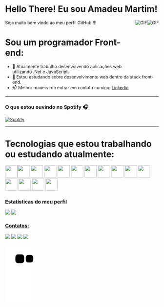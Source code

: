 <p align="center">
<!--   <img width="30px" src="https://github.com/SatYu26/SatYu26/raw/master/Assets/Hi.gif" /> -->
  <h1>Hello There! Eu sou Amadeu Martim! </h1>
  <img align="right" alt="GIF" height="160px" src="https://octodex.github.com/images/daftpunktocat-guy.gif" />
</p> 
Seja muito bem vindo ao meu perfil GitHub !!!

<img align="right" alt="GIF" height="160px" src="https://us.v-cdn.net/6025736/uploads/editor/y4/1ylpd3npaw60.gif" />

# Sou um programador Front-end:
- 🔭 Atualmente trabalho desenvolvendo aplicações web utilizando .Net e JavaScript.  
- 🌱 Estou estudando sobre desenvolvimento web dentro da stack front-end.
- 📫 Melhor maneira de entrar em contato comigo: [Linkedin](https://www.linkedin.com/in/amadeu-martim-silva-de-oliveira-94a30b1a2//)

---

<!-- <img align="right" alt="GIF" height="170px" src="https://media.giphy.com/media/J5B1Y8QZnzXXbLQIBu/giphy.gif" /> -->

### O que estou ouvindo no Spotify 🎧

[![Spotify ](https://novatorem-5p5j8o0is-amadeu100401.vercel.app/api/spotify/?background_color=242424&border_color=00FF00)](https://open.spotify.com/user/22wvgclisqpjfutan2tnvid7a)

---

# Tecnologias que estou trabalhando ou estudando atualmente:

<img src="https://cdn.jsdelivr.net/gh/devicons/devicon/icons/git/git-original.svg" width="40" height="40"/><img src="https://cdn.jsdelivr.net/gh/devicons/devicon/icons/bootstrap/bootstrap-plain-wordmark.svg"  width="40" height="40" />
<img src="https://cdn.jsdelivr.net/gh/devicons/devicon/icons/csharp/csharp-original.svg" width="40" height="40"/>
<img src="https://cdn.jsdelivr.net/gh/devicons/devicon/icons/css3/css3-plain-wordmark.svg" width="40" height="40" />
<img src="https://cdn.jsdelivr.net/gh/devicons/devicon/icons/figma/figma-original.svg" width="40" height="40"/>
<img src="https://cdn.jsdelivr.net/gh/devicons/devicon/icons/html5/html5-plain-wordmark.svg" width="40" height="40"/>
<img src="https://cdn.jsdelivr.net/gh/devicons/devicon/icons/javascript/javascript-original.svg" width="40" height="40"/>
<img src="https://cdn.jsdelivr.net/gh/devicons/devicon/icons/jira/jira-original-wordmark.svg" width="40" height="40"/>
<img src="https://cdn.jsdelivr.net/gh/devicons/devicon/icons/nodejs/nodejs-plain-wordmark.svg" width="40" height="40"/>
<img src="https://cdn.jsdelivr.net/gh/devicons/devicon/icons/npm/npm-original-wordmark.svg" width="40" height="40"/>
<img src="https://cdn.jsdelivr.net/gh/devicons/devicon/icons/photoshop/photoshop-plain.svg" width="40" height="40"/>
<img src="https://cdn.jsdelivr.net/gh/devicons/devicon/icons/postgresql/postgresql-plain-wordmark.svg" width="40" height="40"/>
<img src="https://cdn.jsdelivr.net/gh/devicons/devicon/icons/python/python-original-wordmark.svg"  width="40" height="40"/>
<img src="https://cdn.jsdelivr.net/gh/devicons/devicon/icons/typescript/typescript-original.svg" width="40" height="40"/>
<img src="https://cdn.jsdelivr.net/gh/devicons/devicon/icons/yarn/yarn-original-wordmark.svg" width="40" height="40"/>

### Estatísticas do meu perfil
<div>
<a href="https://github.com/amadeu100401">
<img height="180em" src="https://github-readme-stats.vercel.app/api/top-langs/?username=amadeu100401&layout=compact&langs_count=7&theme=dracula"/>
<img height="180em" src="https://github-readme-stats.vercel.app/api?username=amadeu100401&show_icons=true&theme=dracula&include_all_commits=true&count_private=true"/>
</div>

### Contatos:

<div>
<a href="https://www.youtube.com/channel/UCZI7Oho6nqmAxSg-e0NiNIA" target="_blank"><img src="https://img.shields.io/badge/YouTube-FF0000?style=for-the-badge&logo=youtube&logoColor=white" target="_blank"></a>
<a href="https://www.instagram.com/4m4d3u_mart1m/" target="_blank"><img src="https://img.shields.io/badge/-Instagram-%23E4405F?style=for-the-badge&logo=instagram&logoColor=white" target="_blank"></a>
<a href = "mailto:amadeu.martim@souunit.com.br"><img src="https://img.shields.io/badge/Gmail-D14836?style=for-the-badge&logo=gmail&logoColor=white" target="_blank"></a>
<a href="https://www.linkedin.com/in/amadeu-martim-silva-de-oliveira-94a30b1a2" target="_blank"><img src="https://img.shields.io/badge/-LinkedIn-%230077B5?style=for-the-badge&logo=linkedin&logoColor=white" target="_blank"></a>   
</div>
  
![Snake animation](https://github.com/amadeu100401/amadeu100401/blob/output/github-contribution-grid-snake.svg)
  
          
          
          
          
          
          
          
          
          
          
          
          
          
          
          
          
          

          

